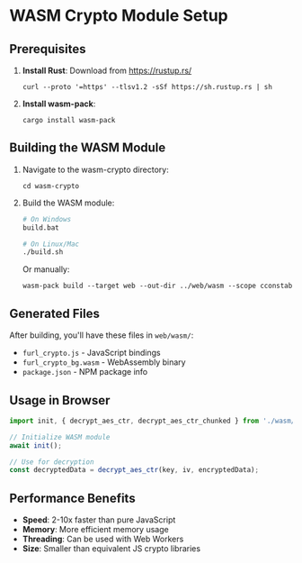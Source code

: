 # WASM Crypto Module Setup

## Prerequisites

1. **Install Rust**: Download from https://rustup.rs/
   ```
   curl --proto '=https' --tlsv1.2 -sSf https://sh.rustup.rs | sh
   ```

2. **Install wasm-pack**: 
   ```
   cargo install wasm-pack
   ```

## Building the WASM Module

1. Navigate to the wasm-crypto directory:
   ```
   cd wasm-crypto
   ```

2. Build the WASM module:
   ```bash
   # On Windows
   build.bat
   
   # On Linux/Mac
   ./build.sh
   ```

   Or manually:
   ```
   wasm-pack build --target web --out-dir ../web/wasm --scope cconstab
   ```

## Generated Files

After building, you'll have these files in `web/wasm/`:
- `furl_crypto.js` - JavaScript bindings
- `furl_crypto_bg.wasm` - WebAssembly binary
- `package.json` - NPM package info

## Usage in Browser

```javascript
import init, { decrypt_aes_ctr, decrypt_aes_ctr_chunked } from './wasm/furl_crypto.js';

// Initialize WASM module
await init();

// Use for decryption
const decryptedData = decrypt_aes_ctr(key, iv, encryptedData);
```

## Performance Benefits

- **Speed**: 2-10x faster than pure JavaScript
- **Memory**: More efficient memory usage
- **Threading**: Can be used with Web Workers
- **Size**: Smaller than equivalent JS crypto libraries
